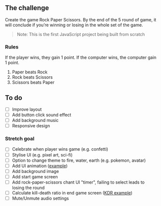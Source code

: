 ## The challenge
Create the game Rock Paper Scissors. By the end of the 5 round of game, it will conclude if you’re winning or losing in the whole set of the game.

> Note: This is the first JavaScript project being built from scratch

### Rules
If the player wins, they gain 1 point. If the computer wins, the computer gain 1 point.

1. Paper beats Rock
2. Rock beats Scissors
3. Scissors beats Paper

## To do
- [ ] Improve layout
- [ ] Add button click sound effect
- [ ] Add background music
- [ ] Responsive design
### Stretch goal
- [ ] Celebrate when player wins game (e.g. confetti)
- [ ] Stylise UI (e.g. pixel art, sci-fi)
- [ ] Option to change theme to fire, water, earth (e.g. pokemon, avatar)
- [ ] Add UI animation ([example](https://www.artstation.com/artwork/GaN6yN))
- [ ] Add background image
- [ ] Add start game screen
- [ ] Add rock-paper-scissors chant UI "timer", failing to select leads to losing the round
- [ ] Calculate kill-death ratio in end game screen ([KDR example](https://preview.redd.it/whats-everyones-kills-to-death-ratio-like-v0-j9kb6ca347xb1.jpg?width=1080&crop=smart&auto=webp&s=d53763b77bb1f55288bc1b410e915d0c6c32f6c5))
- [ ] Mute/Unmute audio settings
